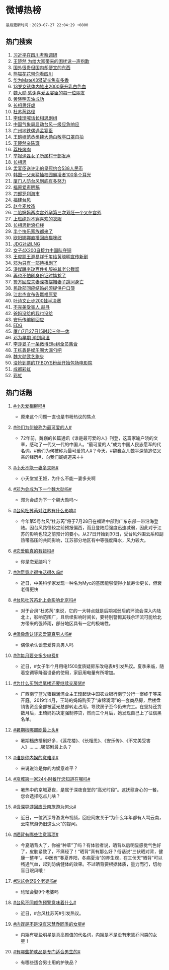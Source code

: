 # 微博热榜

`最后更新时间：2023-07-27 22:04:29 +0800`

## 热门搜索

1. [习近平在四川考察调研](https://m.weibo.cn/search?containerid=100103type%3D1%26t%3D10%26q%3D%23%E4%B9%A0%E8%BF%91%E5%B9%B3%E5%9C%A8%E5%9B%9B%E5%B7%9D%E8%80%83%E5%AF%9F%E8%B0%83%E7%A0%94%23&stream_entry_id=51&isnewpage=1&extparam=seat%3D1%26cate%3D10103%26stream_entry_id%3D51%26filter_type%3Drealtimehot%26dgr%3D0%26pos%3D0%26c_type%3D51%26display_time%3D1690466668%26pre_seqid%3D1690466668302027367116&luicode=10000011&lfid=106003type%253D25%2526t%253D3%2526disable_hot%253D1%2526filter_type%253Drealtimehot)
1. [王楚然 为给大家带来的困扰说一声抱歉](https://m.weibo.cn/search?containerid=100103type%3D1%26t%3D10%26q%3D%E7%8E%8B%E6%A5%9A%E7%84%B6+%E4%B8%BA%E7%BB%99%E5%A4%A7%E5%AE%B6%E5%B8%A6%E6%9D%A5%E7%9A%84%E5%9B%B0%E6%89%B0%E8%AF%B4%E4%B8%80%E5%A3%B0%E6%8A%B1%E6%AD%89&stream_entry_id=31&isnewpage=1&extparam=seat%3D1%26cate%3D5001%26filter_type%3Drealtimehot%26flag%3D1%26dgr%3D0%26pos%3D0%26lcate%3D5001%26realpos%3D1%26band_rank%3D1%26stream_entry_id%3D31%26q%3D%25E7%258E%258B%25E6%25A5%259A%25E7%2584%25B6%2520%25E4%25B8%25BA%25E7%25BB%2599%25E5%25A4%25A7%25E5%25AE%25B6%25E5%25B8%25A6%25E6%259D%25A5%25E7%259A%2584%25E5%259B%25B0%25E6%2589%25B0%25E8%25AF%25B4%25E4%25B8%2580%25E5%25A3%25B0%25E6%258A%25B1%25E6%25AD%2589%26c_type%3D31%26display_time%3D1690466668%26pre_seqid%3D1690466668302027367116&luicode=10000011&lfid=106003type%253D25%2526t%253D3%2526disable_hot%253D1%2526filter_type%253Drealtimehot)
1. [国外很贵但国内却便宜的东西](https://m.weibo.cn/search?containerid=100103type%3D1%26t%3D10%26q%3D%23%E5%9B%BD%E5%A4%96%E5%BE%88%E8%B4%B5%E4%BD%86%E5%9B%BD%E5%86%85%E5%8D%B4%E4%BE%BF%E5%AE%9C%E7%9A%84%E4%B8%9C%E8%A5%BF%23&stream_entry_id=31&isnewpage=1&extparam=seat%3D1%26cate%3D5001%26filter_type%3Drealtimehot%26flag%3D2%26dgr%3D0%26pos%3D1%26lcate%3D5001%26realpos%3D2%26band_rank%3D2%26stream_entry_id%3D31%26q%3D%2523%25E5%259B%25BD%25E5%25A4%2596%25E5%25BE%2588%25E8%25B4%25B5%25E4%25BD%2586%25E5%259B%25BD%25E5%2586%2585%25E5%258D%25B4%25E4%25BE%25BF%25E5%25AE%259C%25E7%259A%2584%25E4%25B8%259C%25E8%25A5%25BF%2523%26c_type%3D31%26display_time%3D1690466668%26pre_seqid%3D1690466668302027367116&luicode=10000011&lfid=106003type%253D25%2526t%253D3%2526disable_hot%253D1%2526filter_type%253Drealtimehot)
1. [熊猫花花带你看四川](https://m.weibo.cn/search?containerid=100103type%3D1%26t%3D10%26q%3D%23%E7%86%8A%E7%8C%AB%E8%8A%B1%E8%8A%B1%E5%B8%A6%E4%BD%A0%E7%9C%8B%E5%9B%9B%E5%B7%9D%23&stream_entry_id=31&isnewpage=1&extparam=seat%3D1%26cate%3D5001%26filter_type%3Drealtimehot%26flag%3D1%26dgr%3D0%26pos%3D2%26lcate%3D5001%26realpos%3D3%26band_rank%3D3%26stream_entry_id%3D31%26q%3D%2523%25E7%2586%258A%25E7%258C%25AB%25E8%258A%25B1%25E8%258A%25B1%25E5%25B8%25A6%25E4%25BD%25A0%25E7%259C%258B%25E5%259B%259B%25E5%25B7%259D%2523%26c_type%3D31%26display_time%3D1690466668%26pre_seqid%3D1690466668302027367116&luicode=10000011&lfid=106003type%253D25%2526t%253D3%2526disable_hot%253D1%2526filter_type%253Drealtimehot)
1. [华为MateX3潜望长焦有多香](https://m.weibo.cn/search?containerid=100103type%3D1%26t%3D10%26q%3D%23%E5%8D%8E%E4%B8%BAMateX3%E6%BD%9C%E6%9C%9B%E9%95%BF%E7%84%A6%E6%9C%89%E5%A4%9A%E9%A6%99%23&stream_entry_id=31&isnewpage=1&extparam=seat%3D1%26filter_type%3Drealtimehot%26cate%3D5001%26stream_entry_id%3D31%26q%3D%2523%25E5%258D%258E%25E4%25B8%25BAMateX3%25E6%25BD%259C%25E6%259C%259B%25E9%2595%25BF%25E7%2584%25A6%25E6%259C%2589%25E5%25A4%259A%25E9%25A6%2599%2523%26dgr%3D0%26is_ad_pos%3D1%26adid%3D197597%26topic_ad%3D1%26band_rank%3D4%26c_type%3D31%26lcate%3D5001%26pos%3D3%26display_time%3D1690466668%26pre_seqid%3D1690466668302027367116&luicode=10000011&lfid=106003type%253D25%2526t%253D3%2526disable_hot%253D1%2526filter_type%253Drealtimehot)
1. [13岁女孩体内抽出2000毫升乳白色血](https://m.weibo.cn/search?containerid=100103type%3D1%26t%3D10%26q%3D%2313%E5%B2%81%E5%A5%B3%E5%AD%A9%E4%BD%93%E5%86%85%E6%8A%BD%E5%87%BA2000%E6%AF%AB%E5%8D%87%E4%B9%B3%E7%99%BD%E8%89%B2%E8%A1%80%23&stream_entry_id=31&isnewpage=1&extparam=seat%3D1%26cate%3D5001%26filter_type%3Drealtimehot%26flag%3D1%26dgr%3D0%26pos%3D4%26lcate%3D5001%26realpos%3D4%26band_rank%3D4%26stream_entry_id%3D31%26q%3D%252313%25E5%25B2%2581%25E5%25A5%25B3%25E5%25AD%25A9%25E4%25BD%2593%25E5%2586%2585%25E6%258A%25BD%25E5%2587%25BA2000%25E6%25AF%25AB%25E5%258D%2587%25E4%25B9%25B3%25E7%2599%25BD%25E8%2589%25B2%25E8%25A1%2580%2523%26c_type%3D31%26display_time%3D1690466668%26pre_seqid%3D1690466668302027367116&luicode=10000011&lfid=106003type%253D25%2526t%253D3%2526disable_hot%253D1%2526filter_type%253Drealtimehot)
1. [魏大勋 感谢喜爱孟宴臣的每一位朋友](https://m.weibo.cn/search?containerid=100103type%3D1%26t%3D10%26q%3D%E9%AD%8F%E5%A4%A7%E5%8B%8B+%E6%84%9F%E8%B0%A2%E5%96%9C%E7%88%B1%E5%AD%9F%E5%AE%B4%E8%87%A3%E7%9A%84%E6%AF%8F%E4%B8%80%E4%BD%8D%E6%9C%8B%E5%8F%8B&stream_entry_id=31&isnewpage=1&extparam=seat%3D1%26cate%3D5001%26filter_type%3Drealtimehot%26flag%3D1%26dgr%3D0%26pos%3D5%26lcate%3D5001%26realpos%3D5%26band_rank%3D5%26stream_entry_id%3D31%26q%3D%25E9%25AD%258F%25E5%25A4%25A7%25E5%258B%258B%2520%25E6%2584%259F%25E8%25B0%25A2%25E5%2596%259C%25E7%2588%25B1%25E5%25AD%259F%25E5%25AE%25B4%25E8%2587%25A3%25E7%259A%2584%25E6%25AF%258F%25E4%25B8%2580%25E4%25BD%258D%25E6%259C%258B%25E5%258F%258B%26c_type%3D31%26display_time%3D1690466668%26pre_seqid%3D1690466668302027367116&luicode=10000011&lfid=106003type%253D25%2526t%253D3%2526disable_hot%253D1%2526filter_type%253Drealtimehot)
1. [黄晓明去油成功](https://m.weibo.cn/search?containerid=100103type%3D1%26t%3D10%26q%3D%E9%BB%84%E6%99%93%E6%98%8E%E5%8E%BB%E6%B2%B9%E6%88%90%E5%8A%9F&stream_entry_id=31&isnewpage=1&extparam=seat%3D1%26cate%3D5001%26filter_type%3Drealtimehot%26flag%3D1%26dgr%3D0%26pos%3D6%26lcate%3D5001%26realpos%3D6%26band_rank%3D6%26stream_entry_id%3D31%26q%3D%25E9%25BB%2584%25E6%2599%2593%25E6%2598%258E%25E5%258E%25BB%25E6%25B2%25B9%25E6%2588%2590%25E5%258A%259F%26c_type%3D31%26display_time%3D1690466668%26pre_seqid%3D1690466668302027367116&luicode=10000011&lfid=106003type%253D25%2526t%253D3%2526disable_hot%253D1%2526filter_type%253Drealtimehot)
1. [长相思好虐](https://m.weibo.cn/search?containerid=100103type%3D1%26t%3D10%26q%3D%E9%95%BF%E7%9B%B8%E6%80%9D%E5%A5%BD%E8%99%90&stream_entry_id=31&isnewpage=1&extparam=seat%3D1%26cate%3D5001%26filter_type%3Drealtimehot%26flag%3D1%26dgr%3D0%26pos%3D7%26lcate%3D5001%26realpos%3D7%26band_rank%3D7%26stream_entry_id%3D31%26q%3D%25E9%2595%25BF%25E7%259B%25B8%25E6%2580%259D%25E5%25A5%25BD%25E8%2599%2590%26c_type%3D31%26display_time%3D1690466668%26pre_seqid%3D1690466668302027367116&luicode=10000011&lfid=106003type%253D25%2526t%253D3%2526disable_hot%253D1%2526filter_type%253Drealtimehot)
1. [杜苏芮路径](https://m.weibo.cn/search?containerid=100103type%3D1%26t%3D10%26q%3D%E6%9D%9C%E8%8B%8F%E8%8A%AE%E8%B7%AF%E5%BE%84&stream_entry_id=31&isnewpage=1&extparam=seat%3D1%26cate%3D5001%26filter_type%3Drealtimehot%26flag%3D0%26dgr%3D0%26pos%3D8%26lcate%3D5001%26realpos%3D8%26band_rank%3D8%26stream_entry_id%3D31%26q%3D%25E6%259D%259C%25E8%258B%258F%25E8%258A%25AE%25E8%25B7%25AF%25E5%25BE%2584%26c_type%3D31%26display_time%3D1690466668%26pre_seqid%3D1690466668302027367116&luicode=10000011&lfid=106003type%253D25%2526t%253D3%2526disable_hot%253D1%2526filter_type%253Drealtimehot)
1. [李佳琦喊话长相思剧组](https://m.weibo.cn/search?containerid=100103type%3D1%26t%3D10%26q%3D%23%E6%9D%8E%E4%BD%B3%E7%90%A6%E5%96%8A%E8%AF%9D%E9%95%BF%E7%9B%B8%E6%80%9D%E5%89%A7%E7%BB%84%23&stream_entry_id=31&isnewpage=1&extparam=seat%3D1%26cate%3D5001%26filter_type%3Drealtimehot%26flag%3D1%26dgr%3D0%26pos%3D9%26lcate%3D5001%26realpos%3D9%26band_rank%3D9%26stream_entry_id%3D31%26q%3D%2523%25E6%259D%258E%25E4%25BD%25B3%25E7%2590%25A6%25E5%2596%258A%25E8%25AF%259D%25E9%2595%25BF%25E7%259B%25B8%25E6%2580%259D%25E5%2589%25A7%25E7%25BB%2584%2523%26c_type%3D31%26display_time%3D1690466668%26pre_seqid%3D1690466668302027367116&luicode=10000011&lfid=106003type%253D25%2526t%253D3%2526disable_hot%253D1%2526filter_type%253Drealtimehot)
1. [中国气象局启动台风一级应急响应](https://m.weibo.cn/search?containerid=100103type%3D1%26t%3D10%26q%3D%23%E4%B8%AD%E5%9B%BD%E6%B0%94%E8%B1%A1%E5%B1%80%E5%90%AF%E5%8A%A8%E5%8F%B0%E9%A3%8E%E4%B8%80%E7%BA%A7%E5%BA%94%E6%80%A5%E5%93%8D%E5%BA%94%23&stream_entry_id=31&isnewpage=1&extparam=seat%3D1%26cate%3D5001%26filter_type%3Drealtimehot%26flag%3D0%26dgr%3D0%26pos%3D10%26lcate%3D5001%26realpos%3D10%26band_rank%3D10%26stream_entry_id%3D31%26q%3D%2523%25E4%25B8%25AD%25E5%259B%25BD%25E6%25B0%2594%25E8%25B1%25A1%25E5%25B1%2580%25E5%2590%25AF%25E5%258A%25A8%25E5%258F%25B0%25E9%25A3%258E%25E4%25B8%2580%25E7%25BA%25A7%25E5%25BA%2594%25E6%2580%25A5%25E5%2593%258D%25E5%25BA%2594%2523%26c_type%3D31%26display_time%3D1690466668%26pre_seqid%3D1690466668302027367116&luicode=10000011&lfid=106003type%253D25%2526t%253D3%2526disable_hot%253D1%2526filter_type%253Drealtimehot)
1. [广州地铁偶遇孟宴臣](https://m.weibo.cn/search?containerid=100103type%3D1%26t%3D10%26q%3D%23%E5%B9%BF%E5%B7%9E%E5%9C%B0%E9%93%81%E5%81%B6%E9%81%87%E5%AD%9F%E5%AE%B4%E8%87%A3%23&stream_entry_id=31&isnewpage=1&extparam=seat%3D1%26cate%3D5001%26filter_type%3Drealtimehot%26flag%3D0%26dgr%3D0%26pos%3D11%26lcate%3D5001%26realpos%3D11%26band_rank%3D11%26stream_entry_id%3D31%26q%3D%2523%25E5%25B9%25BF%25E5%25B7%259E%25E5%259C%25B0%25E9%2593%2581%25E5%2581%25B6%25E9%2581%2587%25E5%25AD%259F%25E5%25AE%25B4%25E8%2587%25A3%2523%26c_type%3D31%26display_time%3D1690466668%26pre_seqid%3D1690466668302027367116&luicode=10000011&lfid=106003type%253D25%2526t%253D3%2526disable_hot%253D1%2526filter_type%253Drealtimehot)
1. [王鹤棣范丞丞魏大勋白敬亭口罩自拍](https://m.weibo.cn/search?containerid=100103type%3D1%26t%3D10%26q%3D%23%E7%8E%8B%E9%B9%A4%E6%A3%A3%E8%8C%83%E4%B8%9E%E4%B8%9E%E9%AD%8F%E5%A4%A7%E5%8B%8B%E7%99%BD%E6%95%AC%E4%BA%AD%E5%8F%A3%E7%BD%A9%E8%87%AA%E6%8B%8D%23&stream_entry_id=31&isnewpage=1&extparam=seat%3D1%26cate%3D5001%26filter_type%3Drealtimehot%26flag%3D1%26dgr%3D0%26pos%3D12%26lcate%3D5001%26realpos%3D12%26band_rank%3D12%26stream_entry_id%3D31%26q%3D%2523%25E7%258E%258B%25E9%25B9%25A4%25E6%25A3%25A3%25E8%258C%2583%25E4%25B8%259E%25E4%25B8%259E%25E9%25AD%258F%25E5%25A4%25A7%25E5%258B%258B%25E7%2599%25BD%25E6%2595%25AC%25E4%25BA%25AD%25E5%258F%25A3%25E7%25BD%25A9%25E8%2587%25AA%25E6%258B%258D%2523%26c_type%3D31%26display_time%3D1690466668%26pre_seqid%3D1690466668302027367116&luicode=10000011&lfid=106003type%253D25%2526t%253D3%2526disable_hot%253D1%2526filter_type%253Drealtimehot)
1. [王楚然亲陈瑾](https://m.weibo.cn/search?containerid=100103type%3D1%26t%3D10%26q%3D%23%E7%8E%8B%E6%A5%9A%E7%84%B6%E4%BA%B2%E9%99%88%E7%91%BE%23&stream_entry_id=31&isnewpage=1&extparam=seat%3D1%26cate%3D5001%26filter_type%3Drealtimehot%26flag%3D1%26dgr%3D0%26pos%3D13%26lcate%3D5001%26realpos%3D13%26band_rank%3D13%26stream_entry_id%3D31%26q%3D%2523%25E7%258E%258B%25E6%25A5%259A%25E7%2584%25B6%25E4%25BA%25B2%25E9%2599%2588%25E7%2591%25BE%2523%26c_type%3D31%26display_time%3D1690466668%26pre_seqid%3D1690466668302027367116&luicode=10000011&lfid=106003type%253D25%2526t%253D3%2526disable_hot%253D1%2526filter_type%253Drealtimehot)
1. [荔枝烤肉](https://m.weibo.cn/search?containerid=100103type%3D1%26t%3D10%26q%3D%E8%8D%94%E6%9E%9D%E7%83%A4%E8%82%89&stream_entry_id=31&isnewpage=1&extparam=seat%3D1%26cate%3D5001%26filter_type%3Drealtimehot%26flag%3D0%26dgr%3D0%26pos%3D14%26lcate%3D5001%26realpos%3D14%26band_rank%3D14%26stream_entry_id%3D31%26q%3D%25E8%258D%2594%25E6%259E%259D%25E7%2583%25A4%25E8%2582%2589%26c_type%3D31%26display_time%3D1690466668%26pre_seqid%3D1690466668302027367116&luicode=10000011&lfid=106003type%253D25%2526t%253D3%2526disable_hot%253D1%2526filter_type%253Drealtimehot)
1. [举报涂磊女子所属村干部发声](https://m.weibo.cn/search?containerid=100103type%3D1%26t%3D10%26q%3D%23%E4%B8%BE%E6%8A%A5%E6%B6%82%E7%A3%8A%E5%A5%B3%E5%AD%90%E6%89%80%E5%B1%9E%E6%9D%91%E5%B9%B2%E9%83%A8%E5%8F%91%E5%A3%B0%23&stream_entry_id=31&isnewpage=1&extparam=seat%3D1%26cate%3D5001%26filter_type%3Drealtimehot%26flag%3D0%26dgr%3D0%26pos%3D15%26lcate%3D5001%26realpos%3D15%26band_rank%3D15%26stream_entry_id%3D31%26q%3D%2523%25E4%25B8%25BE%25E6%258A%25A5%25E6%25B6%2582%25E7%25A3%258A%25E5%25A5%25B3%25E5%25AD%2590%25E6%2589%2580%25E5%25B1%259E%25E6%259D%2591%25E5%25B9%25B2%25E9%2583%25A8%25E5%258F%2591%25E5%25A3%25B0%2523%26c_type%3D31%26display_time%3D1690466668%26pre_seqid%3D1690466668302027367116&luicode=10000011&lfid=106003type%253D25%2526t%253D3%2526disable_hot%253D1%2526filter_type%253Drealtimehot)
1. [长相思](https://m.weibo.cn/search?containerid=100103type%3D1%26t%3D10%26q%3D%E9%95%BF%E7%9B%B8%E6%80%9D&stream_entry_id=31&isnewpage=1&extparam=seat%3D1%26cate%3D5001%26filter_type%3Drealtimehot%26flag%3D0%26dgr%3D0%26pos%3D16%26lcate%3D5001%26realpos%3D16%26band_rank%3D16%26stream_entry_id%3D31%26q%3D%25E9%2595%25BF%25E7%259B%25B8%25E6%2580%259D%26c_type%3D31%26display_time%3D1690466668%26pre_seqid%3D1690466668302027367116&luicode=10000011&lfid=106003type%253D25%2526t%253D3%2526disable_hot%253D1%2526filter_type%253Drealtimehot)
1. [孟宴臣送许沁的皇冠约合538人民币](https://m.weibo.cn/search?containerid=100103type%3D1%26t%3D10%26q%3D%23%E5%AD%9F%E5%AE%B4%E8%87%A3%E9%80%81%E8%AE%B8%E6%B2%81%E7%9A%84%E7%9A%87%E5%86%A0%E7%BA%A6%E5%90%88538%E4%BA%BA%E6%B0%91%E5%B8%81%23&stream_entry_id=31&isnewpage=1&extparam=seat%3D1%26cate%3D5001%26filter_type%3Drealtimehot%26flag%3D0%26dgr%3D0%26pos%3D17%26lcate%3D5001%26realpos%3D17%26band_rank%3D17%26stream_entry_id%3D31%26q%3D%2523%25E5%25AD%259F%25E5%25AE%25B4%25E8%2587%25A3%25E9%2580%2581%25E8%25AE%25B8%25E6%25B2%2581%25E7%259A%2584%25E7%259A%2587%25E5%2586%25A0%25E7%25BA%25A6%25E5%2590%2588538%25E4%25BA%25BA%25E6%25B0%2591%25E5%25B8%2581%2523%26c_type%3D31%26display_time%3D1690466668%26pre_seqid%3D1690466668302027367116&luicode=10000011&lfid=106003type%253D25%2526t%253D3%2526disable_hot%253D1%2526filter_type%253Drealtimehot)
1. [韩国一父亲猛抽校园霸凌者100多个耳光](https://m.weibo.cn/search?containerid=100103type%3D1%26t%3D10%26q%3D%23%E9%9F%A9%E5%9B%BD%E4%B8%80%E7%88%B6%E4%BA%B2%E7%8C%9B%E6%8A%BD%E6%A0%A1%E5%9B%AD%E9%9C%B8%E5%87%8C%E8%80%85100%E5%A4%9A%E4%B8%AA%E8%80%B3%E5%85%89%23&stream_entry_id=31&isnewpage=1&extparam=seat%3D1%26cate%3D5001%26filter_type%3Drealtimehot%26flag%3D0%26dgr%3D0%26pos%3D18%26lcate%3D5001%26realpos%3D18%26band_rank%3D18%26stream_entry_id%3D31%26q%3D%2523%25E9%259F%25A9%25E5%259B%25BD%25E4%25B8%2580%25E7%2588%25B6%25E4%25BA%25B2%25E7%258C%259B%25E6%258A%25BD%25E6%25A0%25A1%25E5%259B%25AD%25E9%259C%25B8%25E5%2587%258C%25E8%2580%2585100%25E5%25A4%259A%25E4%25B8%25AA%25E8%2580%25B3%25E5%2585%2589%2523%26c_type%3D31%26display_time%3D1690466668%26pre_seqid%3D1690466668302027367116&luicode=10000011&lfid=106003type%253D25%2526t%253D3%2526disable_hot%253D1%2526filter_type%253Drealtimehot)
1. [厦门人防台风到底有多努力](https://m.weibo.cn/search?containerid=100103type%3D1%26t%3D10%26q%3D%23%E5%8E%A6%E9%97%A8%E4%BA%BA%E9%98%B2%E5%8F%B0%E9%A3%8E%E5%88%B0%E5%BA%95%E6%9C%89%E5%A4%9A%E5%8A%AA%E5%8A%9B%23&stream_entry_id=31&isnewpage=1&extparam=seat%3D1%26cate%3D5001%26filter_type%3Drealtimehot%26flag%3D0%26dgr%3D0%26pos%3D19%26lcate%3D5001%26realpos%3D19%26band_rank%3D19%26stream_entry_id%3D31%26q%3D%2523%25E5%258E%25A6%25E9%2597%25A8%25E4%25BA%25BA%25E9%2598%25B2%25E5%258F%25B0%25E9%25A3%258E%25E5%2588%25B0%25E5%25BA%2595%25E6%259C%2589%25E5%25A4%259A%25E5%258A%25AA%25E5%258A%259B%2523%26c_type%3D31%26display_time%3D1690466668%26pre_seqid%3D1690466668302027367116&luicode=10000011&lfid=106003type%253D25%2526t%253D3%2526disable_hot%253D1%2526filter_type%253Drealtimehot)
1. [福原爱声明稿](https://m.weibo.cn/search?containerid=100103type%3D1%26t%3D10%26q%3D%23%E7%A6%8F%E5%8E%9F%E7%88%B1%E5%A3%B0%E6%98%8E%E7%A8%BF%23&stream_entry_id=31&isnewpage=1&extparam=seat%3D1%26cate%3D5001%26filter_type%3Drealtimehot%26flag%3D0%26dgr%3D0%26pos%3D20%26lcate%3D5001%26realpos%3D20%26band_rank%3D20%26stream_entry_id%3D31%26q%3D%2523%25E7%25A6%258F%25E5%258E%259F%25E7%2588%25B1%25E5%25A3%25B0%25E6%2598%258E%25E7%25A8%25BF%2523%26c_type%3D31%26display_time%3D1690466668%26pre_seqid%3D1690466668302027367116&luicode=10000011&lfid=106003type%253D25%2526t%253D3%2526disable_hot%253D1%2526filter_type%253Drealtimehot)
1. [刀郎罗刹海市](https://m.weibo.cn/search?containerid=100103type%3D1%26t%3D10%26q%3D%E5%88%80%E9%83%8E%E7%BD%97%E5%88%B9%E6%B5%B7%E5%B8%82&stream_entry_id=31&isnewpage=1&extparam=seat%3D1%26cate%3D5001%26filter_type%3Drealtimehot%26flag%3D1%26dgr%3D0%26pos%3D21%26lcate%3D5001%26realpos%3D21%26band_rank%3D21%26stream_entry_id%3D31%26q%3D%25E5%2588%2580%25E9%2583%258E%25E7%25BD%2597%25E5%2588%25B9%25E6%25B5%25B7%25E5%25B8%2582%26c_type%3D31%26display_time%3D1690466668%26pre_seqid%3D1690466668302027367116&luicode=10000011&lfid=106003type%253D25%2526t%253D3%2526disable_hot%253D1%2526filter_type%253Drealtimehot)
1. [福建台风](https://m.weibo.cn/search?containerid=100103type%3D1%26t%3D10%26q%3D%23%E7%A6%8F%E5%BB%BA%E5%8F%B0%E9%A3%8E%23&stream_entry_id=31&isnewpage=1&extparam=seat%3D1%26cate%3D5001%26filter_type%3Drealtimehot%26flag%3D1%26dgr%3D0%26pos%3D22%26lcate%3D5001%26realpos%3D22%26band_rank%3D22%26stream_entry_id%3D31%26q%3D%2523%25E7%25A6%258F%25E5%25BB%25BA%25E5%258F%25B0%25E9%25A3%258E%2523%26c_type%3D31%26display_time%3D1690466668%26pre_seqid%3D1690466668302027367116&luicode=10000011&lfid=106003type%253D25%2526t%253D3%2526disable_hot%253D1%2526filter_type%253Drealtimehot)
1. [赵今麦妆造](https://m.weibo.cn/search?containerid=100103type%3D1%26t%3D10%26q%3D%E8%B5%B5%E4%BB%8A%E9%BA%A6%E5%A6%86%E9%80%A0&stream_entry_id=31&isnewpage=1&extparam=seat%3D1%26cate%3D5001%26filter_type%3Drealtimehot%26flag%3D0%26dgr%3D0%26pos%3D23%26lcate%3D5001%26realpos%3D23%26band_rank%3D23%26stream_entry_id%3D31%26q%3D%25E8%25B5%25B5%25E4%25BB%258A%25E9%25BA%25A6%25E5%25A6%2586%25E9%2580%25A0%26c_type%3D31%26display_time%3D1690466668%26pre_seqid%3D1690466668302027367116&luicode=10000011&lfid=106003type%253D25%2526t%253D3%2526disable_hot%253D1%2526filter_type%253Drealtimehot)
1. [二胎妈妈两次宫外孕第三次双胚一个又在宫外](https://m.weibo.cn/search?containerid=100103type%3D1%26t%3D10%26q%3D%23%E4%BA%8C%E8%83%8E%E5%A6%88%E5%A6%88%E4%B8%A4%E6%AC%A1%E5%AE%AB%E5%A4%96%E5%AD%95%E7%AC%AC%E4%B8%89%E6%AC%A1%E5%8F%8C%E8%83%9A%E4%B8%80%E4%B8%AA%E5%8F%88%E5%9C%A8%E5%AE%AB%E5%A4%96%23&stream_entry_id=31&isnewpage=1&extparam=seat%3D1%26cate%3D5001%26filter_type%3Drealtimehot%26flag%3D0%26dgr%3D0%26pos%3D24%26lcate%3D5001%26realpos%3D24%26band_rank%3D24%26stream_entry_id%3D31%26q%3D%2523%25E4%25BA%258C%25E8%2583%258E%25E5%25A6%2588%25E5%25A6%2588%25E4%25B8%25A4%25E6%25AC%25A1%25E5%25AE%25AB%25E5%25A4%2596%25E5%25AD%2595%25E7%25AC%25AC%25E4%25B8%2589%25E6%25AC%25A1%25E5%258F%258C%25E8%2583%259A%25E4%25B8%2580%25E4%25B8%25AA%25E5%258F%2588%25E5%259C%25A8%25E5%25AE%25AB%25E5%25A4%2596%2523%26c_type%3D31%26display_time%3D1690466668%26pre_seqid%3D1690466668302027367116&luicode=10000011&lfid=106003type%253D25%2526t%253D3%2526disable_hot%253D1%2526filter_type%253Drealtimehot)
1. [上班绝对不穿喜欢的衣服](https://m.weibo.cn/search?containerid=100103type%3D1%26t%3D10%26q%3D%23%E4%B8%8A%E7%8F%AD%E7%BB%9D%E5%AF%B9%E4%B8%8D%E7%A9%BF%E5%96%9C%E6%AC%A2%E7%9A%84%E8%A1%A3%E6%9C%8D%23&stream_entry_id=31&isnewpage=1&extparam=seat%3D1%26cate%3D5001%26filter_type%3Drealtimehot%26flag%3D0%26dgr%3D0%26pos%3D25%26lcate%3D5001%26realpos%3D25%26band_rank%3D25%26stream_entry_id%3D31%26q%3D%2523%25E4%25B8%258A%25E7%258F%25AD%25E7%25BB%259D%25E5%25AF%25B9%25E4%25B8%258D%25E7%25A9%25BF%25E5%2596%259C%25E6%25AC%25A2%25E7%259A%2584%25E8%25A1%25A3%25E6%259C%258D%2523%26c_type%3D31%26display_time%3D1690466668%26pre_seqid%3D1690466668302027367116&luicode=10000011&lfid=106003type%253D25%2526t%253D3%2526disable_hot%253D1%2526filter_type%253Drealtimehot)
1. [长相思新浪扫楼](https://m.weibo.cn/search?containerid=100103type%3D1%26t%3D10%26q%3D%23%E9%95%BF%E7%9B%B8%E6%80%9D%E6%96%B0%E6%B5%AA%E6%89%AB%E6%A5%BC%23&stream_entry_id=31&isnewpage=1&extparam=seat%3D1%26cate%3D5001%26filter_type%3Drealtimehot%26flag%3D0%26dgr%3D0%26pos%3D26%26lcate%3D5001%26realpos%3D26%26band_rank%3D26%26stream_entry_id%3D31%26q%3D%2523%25E9%2595%25BF%25E7%259B%25B8%25E6%2580%259D%25E6%2596%25B0%25E6%25B5%25AA%25E6%2589%25AB%25E6%25A5%25BC%2523%26c_type%3D31%26display_time%3D1690466668%26pre_seqid%3D1690466668302027367116&luicode=10000011&lfid=106003type%253D25%2526t%253D3%2526disable_hot%253D1%2526filter_type%253Drealtimehot)
1. [半个快乐家族都来了](https://m.weibo.cn/search?containerid=100103type%3D1%26t%3D10%26q%3D%23%E5%8D%8A%E4%B8%AA%E5%BF%AB%E4%B9%90%E5%AE%B6%E6%97%8F%E9%83%BD%E6%9D%A5%E4%BA%86%23&stream_entry_id=31&isnewpage=1&extparam=seat%3D1%26cate%3D5001%26filter_type%3Drealtimehot%26flag%3D1%26dgr%3D0%26pos%3D27%26lcate%3D5001%26realpos%3D27%26band_rank%3D27%26stream_entry_id%3D31%26q%3D%2523%25E5%258D%258A%25E4%25B8%25AA%25E5%25BF%25AB%25E4%25B9%2590%25E5%25AE%25B6%25E6%2597%258F%25E9%2583%25BD%25E6%259D%25A5%25E4%25BA%2586%2523%26c_type%3D31%26display_time%3D1690466668%26pre_seqid%3D1690466668302027367116&luicode=10000011&lfid=106003type%253D25%2526t%253D3%2526disable_hot%253D1%2526filter_type%253Drealtimehot)
1. [欧阳娜娜直播回应猫咪纹](https://m.weibo.cn/search?containerid=100103type%3D1%26t%3D10%26q%3D%23%E6%AC%A7%E9%98%B3%E5%A8%9C%E5%A8%9C%E7%9B%B4%E6%92%AD%E5%9B%9E%E5%BA%94%E7%8C%AB%E5%92%AA%E7%BA%B9%23&stream_entry_id=31&isnewpage=1&extparam=seat%3D1%26cate%3D5001%26filter_type%3Drealtimehot%26flag%3D1%26dgr%3D0%26pos%3D28%26lcate%3D5001%26realpos%3D28%26band_rank%3D28%26stream_entry_id%3D31%26q%3D%2523%25E6%25AC%25A7%25E9%2598%25B3%25E5%25A8%259C%25E5%25A8%259C%25E7%259B%25B4%25E6%2592%25AD%25E5%259B%259E%25E5%25BA%2594%25E7%258C%25AB%25E5%2592%25AA%25E7%25BA%25B9%2523%26c_type%3D31%26display_time%3D1690466668%26pre_seqid%3D1690466668302027367116&luicode=10000011&lfid=106003type%253D25%2526t%253D3%2526disable_hot%253D1%2526filter_type%253Drealtimehot)
1. [JDG对战LNG](https://m.weibo.cn/search?containerid=100103type%3D1%26t%3D10%26q%3D%23JDG%E5%AF%B9%E6%88%98LNG%23&stream_entry_id=31&isnewpage=1&extparam=seat%3D1%26cate%3D5001%26filter_type%3Drealtimehot%26flag%3D0%26dgr%3D0%26pos%3D29%26lcate%3D5001%26realpos%3D29%26band_rank%3D29%26stream_entry_id%3D31%26q%3D%2523JDG%25E5%25AF%25B9%25E6%2588%2598LNG%2523%26c_type%3D31%26display_time%3D1690466668%26pre_seqid%3D1690466668302027367116&luicode=10000011&lfid=106003type%253D25%2526t%253D3%2526disable_hot%253D1%2526filter_type%253Drealtimehot)
1. [女子4X200自接力中国队夺铜](https://m.weibo.cn/search?containerid=100103type%3D1%26t%3D10%26q%3D%23%E5%A5%B3%E5%AD%904X200%E8%87%AA%E6%8E%A5%E5%8A%9B%E4%B8%AD%E5%9B%BD%E9%98%9F%E5%A4%BA%E9%93%9C%23&stream_entry_id=31&isnewpage=1&extparam=seat%3D1%26cate%3D5001%26filter_type%3Drealtimehot%26flag%3D1%26dgr%3D0%26pos%3D30%26lcate%3D5001%26realpos%3D30%26band_rank%3D30%26stream_entry_id%3D31%26q%3D%2523%25E5%25A5%25B3%25E5%25AD%25904X200%25E8%2587%25AA%25E6%258E%25A5%25E5%258A%259B%25E4%25B8%25AD%25E5%259B%25BD%25E9%2598%259F%25E5%25A4%25BA%25E9%2593%259C%2523%26c_type%3D31%26display_time%3D1690466668%26pre_seqid%3D1690466668302027367116&luicode=10000011&lfid=106003type%253D25%2526t%253D3%2526disable_hot%253D1%2526filter_type%253Drealtimehot)
1. [王俊凯王源易烊千玺给黄晓明宣传新剧](https://m.weibo.cn/search?containerid=100103type%3D1%26t%3D10%26q%3D%23%E7%8E%8B%E4%BF%8A%E5%87%AF%E7%8E%8B%E6%BA%90%E6%98%93%E7%83%8A%E5%8D%83%E7%8E%BA%E7%BB%99%E9%BB%84%E6%99%93%E6%98%8E%E5%AE%A3%E4%BC%A0%E6%96%B0%E5%89%A7%23&stream_entry_id=31&isnewpage=1&extparam=seat%3D1%26cate%3D5001%26filter_type%3Drealtimehot%26flag%3D0%26dgr%3D0%26pos%3D31%26lcate%3D5001%26realpos%3D31%26band_rank%3D31%26stream_entry_id%3D31%26q%3D%2523%25E7%258E%258B%25E4%25BF%258A%25E5%2587%25AF%25E7%258E%258B%25E6%25BA%2590%25E6%2598%2593%25E7%2583%258A%25E5%258D%2583%25E7%258E%25BA%25E7%25BB%2599%25E9%25BB%2584%25E6%2599%2593%25E6%2598%258E%25E5%25AE%25A3%25E4%25BC%25A0%25E6%2596%25B0%25E5%2589%25A7%2523%26c_type%3D31%26display_time%3D1690466668%26pre_seqid%3D1690466668302027367116&luicode=10000011&lfid=106003type%253D25%2526t%253D3%2526disable_hot%253D1%2526filter_type%253Drealtimehot)
1. [邓为只有一部待播剧了](https://m.weibo.cn/search?containerid=100103type%3D1%26t%3D10%26q%3D%23%E9%82%93%E4%B8%BA%E5%8F%AA%E6%9C%89%E4%B8%80%E9%83%A8%E5%BE%85%E6%92%AD%E5%89%A7%E4%BA%86%23&stream_entry_id=31&isnewpage=1&extparam=seat%3D1%26cate%3D5001%26filter_type%3Drealtimehot%26flag%3D0%26dgr%3D0%26pos%3D32%26lcate%3D5001%26realpos%3D32%26band_rank%3D32%26stream_entry_id%3D31%26q%3D%2523%25E9%2582%2593%25E4%25B8%25BA%25E5%258F%25AA%25E6%259C%2589%25E4%25B8%2580%25E9%2583%25A8%25E5%25BE%2585%25E6%2592%25AD%25E5%2589%25A7%25E4%25BA%2586%2523%26c_type%3D31%26display_time%3D1690466668%26pre_seqid%3D1690466668302027367116&luicode=10000011&lfid=106003type%253D25%2526t%253D3%2526disable_hot%253D1%2526filter_type%253Drealtimehot)
1. [港媒曝李玟百件礼服被其老公截留](https://m.weibo.cn/search?containerid=100103type%3D1%26t%3D10%26q%3D%23%E6%B8%AF%E5%AA%92%E6%9B%9D%E6%9D%8E%E7%8E%9F%E7%99%BE%E4%BB%B6%E7%A4%BC%E6%9C%8D%E8%A2%AB%E5%85%B6%E8%80%81%E5%85%AC%E6%88%AA%E7%95%99%23&stream_entry_id=31&isnewpage=1&extparam=seat%3D1%26cate%3D5001%26filter_type%3Drealtimehot%26flag%3D0%26dgr%3D0%26pos%3D33%26lcate%3D5001%26realpos%3D33%26band_rank%3D33%26stream_entry_id%3D31%26q%3D%2523%25E6%25B8%25AF%25E5%25AA%2592%25E6%259B%259D%25E6%259D%258E%25E7%258E%259F%25E7%2599%25BE%25E4%25BB%25B6%25E7%25A4%25BC%25E6%259C%258D%25E8%25A2%25AB%25E5%2585%25B6%25E8%2580%2581%25E5%2585%25AC%25E6%2588%25AA%25E7%2595%2599%2523%26c_type%3D31%26display_time%3D1690466668%26pre_seqid%3D1690466668302027367116&luicode=10000011&lfid=106003type%253D25%2526t%253D3%2526disable_hot%253D1%2526filter_type%253Drealtimehot)
1. [再也不怕刷身份证时尴尬了](https://m.weibo.cn/search?containerid=100103type%3D1%26t%3D10%26q%3D%23%E5%86%8D%E4%B9%9F%E4%B8%8D%E6%80%95%E5%88%B7%E8%BA%AB%E4%BB%BD%E8%AF%81%E6%97%B6%E5%B0%B4%E5%B0%AC%E4%BA%86%23&stream_entry_id=31&isnewpage=1&extparam=seat%3D1%26cate%3D5001%26filter_type%3Drealtimehot%26flag%3D1%26dgr%3D0%26pos%3D34%26lcate%3D5001%26realpos%3D34%26band_rank%3D34%26stream_entry_id%3D31%26q%3D%2523%25E5%2586%258D%25E4%25B9%259F%25E4%25B8%258D%25E6%2580%2595%25E5%2588%25B7%25E8%25BA%25AB%25E4%25BB%25BD%25E8%25AF%2581%25E6%2597%25B6%25E5%25B0%25B4%25E5%25B0%25AC%25E4%25BA%2586%2523%26c_type%3D31%26display_time%3D1690466668%26pre_seqid%3D1690466668302027367116&luicode=10000011&lfid=106003type%253D25%2526t%253D3%2526disable_hot%253D1%2526filter_type%253Drealtimehot)
1. [警方回应夫妻深夜摆摊妻子跳河身亡](https://m.weibo.cn/search?containerid=100103type%3D1%26t%3D10%26q%3D%23%E8%AD%A6%E6%96%B9%E5%9B%9E%E5%BA%94%E5%A4%AB%E5%A6%BB%E6%B7%B1%E5%A4%9C%E6%91%86%E6%91%8A%E5%A6%BB%E5%AD%90%E8%B7%B3%E6%B2%B3%E8%BA%AB%E4%BA%A1%23&stream_entry_id=31&isnewpage=1&extparam=seat%3D1%26cate%3D5001%26filter_type%3Drealtimehot%26flag%3D0%26dgr%3D0%26pos%3D35%26lcate%3D5001%26realpos%3D35%26band_rank%3D35%26stream_entry_id%3D31%26q%3D%2523%25E8%25AD%25A6%25E6%2596%25B9%25E5%259B%259E%25E5%25BA%2594%25E5%25A4%25AB%25E5%25A6%25BB%25E6%25B7%25B1%25E5%25A4%259C%25E6%2591%2586%25E6%2591%258A%25E5%25A6%25BB%25E5%25AD%2590%25E8%25B7%25B3%25E6%25B2%25B3%25E8%25BA%25AB%25E4%25BA%25A1%2523%26c_type%3D31%26display_time%3D1690466668%26pre_seqid%3D1690466668302027367116&luicode=10000011&lfid=106003type%253D25%2526t%253D3%2526disable_hot%253D1%2526filter_type%253Drealtimehot)
1. [民政部回应结婚必须提供户口簿](https://m.weibo.cn/search?containerid=100103type%3D1%26t%3D10%26q%3D%23%E6%B0%91%E6%94%BF%E9%83%A8%E5%9B%9E%E5%BA%94%E7%BB%93%E5%A9%9A%E5%BF%85%E9%A1%BB%E6%8F%90%E4%BE%9B%E6%88%B7%E5%8F%A3%E7%B0%BF%23&stream_entry_id=31&isnewpage=1&extparam=seat%3D1%26cate%3D5001%26filter_type%3Drealtimehot%26flag%3D0%26dgr%3D0%26pos%3D36%26lcate%3D5001%26realpos%3D36%26band_rank%3D36%26stream_entry_id%3D31%26q%3D%2523%25E6%25B0%2591%25E6%2594%25BF%25E9%2583%25A8%25E5%259B%259E%25E5%25BA%2594%25E7%25BB%2593%25E5%25A9%259A%25E5%25BF%2585%25E9%25A1%25BB%25E6%258F%2590%25E4%25BE%259B%25E6%2588%25B7%25E5%258F%25A3%25E7%25B0%25BF%2523%26c_type%3D31%26display_time%3D1690466668%26pre_seqid%3D1690466668302027367116&luicode=10000011&lfid=106003type%253D25%2526t%253D3%2526disable_hot%253D1%2526filter_type%253Drealtimehot)
1. [江宏杰宣布告赢福原爱](https://m.weibo.cn/search?containerid=100103type%3D1%26t%3D10%26q%3D%23%E6%B1%9F%E5%AE%8F%E6%9D%B0%E5%AE%A3%E5%B8%83%E5%91%8A%E8%B5%A2%E7%A6%8F%E5%8E%9F%E7%88%B1%23&stream_entry_id=31&isnewpage=1&extparam=seat%3D1%26cate%3D5001%26filter_type%3Drealtimehot%26flag%3D0%26dgr%3D0%26pos%3D37%26lcate%3D5001%26realpos%3D37%26band_rank%3D37%26stream_entry_id%3D31%26q%3D%2523%25E6%25B1%259F%25E5%25AE%258F%25E6%259D%25B0%25E5%25AE%25A3%25E5%25B8%2583%25E5%2591%258A%25E8%25B5%25A2%25E7%25A6%258F%25E5%258E%259F%25E7%2588%25B1%2523%26c_type%3D31%26display_time%3D1690466668%26pre_seqid%3D1690466668302027367116&luicode=10000011&lfid=106003type%253D25%2526t%253D3%2526disable_hot%253D1%2526filter_type%253Drealtimehot)
1. [叶诗文止步200蛙半决赛](https://m.weibo.cn/search?containerid=100103type%3D1%26t%3D10%26q%3D%23%E5%8F%B6%E8%AF%97%E6%96%87%E6%AD%A2%E6%AD%A5200%E8%9B%99%E5%8D%8A%E5%86%B3%E8%B5%9B%23&stream_entry_id=31&isnewpage=1&extparam=seat%3D1%26cate%3D5001%26filter_type%3Drealtimehot%26flag%3D1%26dgr%3D0%26pos%3D38%26lcate%3D5001%26realpos%3D38%26band_rank%3D38%26stream_entry_id%3D31%26q%3D%2523%25E5%258F%25B6%25E8%25AF%2597%25E6%2596%2587%25E6%25AD%25A2%25E6%25AD%25A5200%25E8%259B%2599%25E5%258D%258A%25E5%2586%25B3%25E8%25B5%259B%2523%26c_type%3D31%26display_time%3D1690466668%26pre_seqid%3D1690466668302027367116&luicode=10000011&lfid=106003type%253D25%2526t%253D3%2526disable_hot%253D1%2526filter_type%253Drealtimehot)
1. [不完美受害人 赵寻](https://m.weibo.cn/search?containerid=100103type%3D1%26t%3D10%26q%3D%E4%B8%8D%E5%AE%8C%E7%BE%8E%E5%8F%97%E5%AE%B3%E4%BA%BA+%E8%B5%B5%E5%AF%BB&stream_entry_id=31&isnewpage=1&extparam=seat%3D1%26cate%3D5001%26filter_type%3Drealtimehot%26flag%3D1%26dgr%3D0%26pos%3D39%26lcate%3D5001%26realpos%3D39%26band_rank%3D39%26stream_entry_id%3D31%26q%3D%25E4%25B8%258D%25E5%25AE%258C%25E7%25BE%258E%25E5%258F%2597%25E5%25AE%25B3%25E4%25BA%25BA%2520%25E8%25B5%25B5%25E5%25AF%25BB%26c_type%3D31%26display_time%3D1690466668%26pre_seqid%3D1690466668302027367116&luicode=10000011&lfid=106003type%253D25%2526t%253D3%2526disable_hot%253D1%2526filter_type%253Drealtimehot)
1. [爸妈没给的我也没给](https://m.weibo.cn/search?containerid=100103type%3D1%26t%3D10%26q%3D%23%E7%88%B8%E5%A6%88%E6%B2%A1%E7%BB%99%E7%9A%84%E6%88%91%E4%B9%9F%E6%B2%A1%E7%BB%99%23&stream_entry_id=31&isnewpage=1&extparam=seat%3D1%26cate%3D5001%26filter_type%3Drealtimehot%26flag%3D0%26dgr%3D0%26pos%3D40%26lcate%3D5001%26realpos%3D40%26band_rank%3D40%26stream_entry_id%3D31%26q%3D%2523%25E7%2588%25B8%25E5%25A6%2588%25E6%25B2%25A1%25E7%25BB%2599%25E7%259A%2584%25E6%2588%2591%25E4%25B9%259F%25E6%25B2%25A1%25E7%25BB%2599%2523%26c_type%3D31%26display_time%3D1690466668%26pre_seqid%3D1690466668302027367116&luicode=10000011&lfid=106003type%253D25%2526t%253D3%2526disable_hot%253D1%2526filter_type%253Drealtimehot)
1. [安乐传编剧回应](https://m.weibo.cn/search?containerid=100103type%3D1%26t%3D10%26q%3D%23%E5%AE%89%E4%B9%90%E4%BC%A0%E7%BC%96%E5%89%A7%E5%9B%9E%E5%BA%94%23&stream_entry_id=31&isnewpage=1&extparam=seat%3D1%26cate%3D5001%26filter_type%3Drealtimehot%26flag%3D0%26dgr%3D0%26pos%3D41%26lcate%3D5001%26realpos%3D41%26band_rank%3D41%26stream_entry_id%3D31%26q%3D%2523%25E5%25AE%2589%25E4%25B9%2590%25E4%25BC%25A0%25E7%25BC%2596%25E5%2589%25A7%25E5%259B%259E%25E5%25BA%2594%2523%26c_type%3D31%26display_time%3D1690466668%26pre_seqid%3D1690466668302027367116&luicode=10000011&lfid=106003type%253D25%2526t%253D3%2526disable_hot%253D1%2526filter_type%253Drealtimehot)
1. [EDG](https://m.weibo.cn/search?containerid=100103type%3D1%26t%3D10%26q%3DEDG&stream_entry_id=31&isnewpage=1&extparam=seat%3D1%26cate%3D5001%26filter_type%3Drealtimehot%26flag%3D1%26dgr%3D0%26pos%3D42%26lcate%3D5001%26realpos%3D42%26band_rank%3D42%26stream_entry_id%3D31%26q%3DEDG%26c_type%3D31%26display_time%3D1690466668%26pre_seqid%3D1690466668302027367116&luicode=10000011&lfid=106003type%253D25%2526t%253D3%2526disable_hot%253D1%2526filter_type%253Drealtimehot)
1. [厦门7月27日15时起三停一休](https://m.weibo.cn/search?containerid=100103type%3D1%26t%3D10%26q%3D%23%E5%8E%A6%E9%97%A87%E6%9C%8827%E6%97%A515%E6%97%B6%E8%B5%B7%E4%B8%89%E5%81%9C%E4%B8%80%E4%BC%91%23&stream_entry_id=31&isnewpage=1&extparam=seat%3D1%26cate%3D5001%26filter_type%3Drealtimehot%26flag%3D0%26dgr%3D0%26pos%3D43%26lcate%3D5001%26realpos%3D43%26band_rank%3D43%26stream_entry_id%3D31%26q%3D%2523%25E5%258E%25A6%25E9%2597%25A87%25E6%259C%258827%25E6%2597%25A515%25E6%2597%25B6%25E8%25B5%25B7%25E4%25B8%2589%25E5%2581%259C%25E4%25B8%2580%25E4%25BC%2591%2523%26c_type%3D31%26display_time%3D1690466668%26pre_seqid%3D1690466668302027367116&luicode=10000011&lfid=106003type%253D25%2526t%253D3%2526disable_hot%253D1%2526filter_type%253Drealtimehot)
1. [邓为早期 潮到风湿](https://m.weibo.cn/search?containerid=100103type%3D1%26t%3D10%26q%3D%E9%82%93%E4%B8%BA%E6%97%A9%E6%9C%9F+%E6%BD%AE%E5%88%B0%E9%A3%8E%E6%B9%BF&stream_entry_id=31&isnewpage=1&extparam=seat%3D1%26cate%3D5001%26filter_type%3Drealtimehot%26flag%3D0%26dgr%3D0%26pos%3D44%26lcate%3D5001%26realpos%3D44%26band_rank%3D44%26stream_entry_id%3D31%26q%3D%25E9%2582%2593%25E4%25B8%25BA%25E6%2597%25A9%25E6%259C%259F%2520%25E6%25BD%25AE%25E5%2588%25B0%25E9%25A3%258E%25E6%25B9%25BF%26c_type%3D31%26display_time%3D1690466668%26pre_seqid%3D1690466668302027367116&luicode=10000011&lfid=106003type%253D25%2526t%253D3%2526disable_hot%253D1%2526filter_type%253Drealtimehot)
1. [李莎旻子一条微博Ella组全员集合](https://m.weibo.cn/search?containerid=100103type%3D1%26t%3D10%26q%3D%23%E6%9D%8E%E8%8E%8E%E6%97%BB%E5%AD%90%E4%B8%80%E6%9D%A1%E5%BE%AE%E5%8D%9AElla%E7%BB%84%E5%85%A8%E5%91%98%E9%9B%86%E5%90%88%23&stream_entry_id=31&isnewpage=1&extparam=seat%3D1%26cate%3D5001%26filter_type%3Drealtimehot%26flag%3D1%26dgr%3D0%26pos%3D45%26lcate%3D5001%26realpos%3D45%26band_rank%3D45%26stream_entry_id%3D31%26q%3D%2523%25E6%259D%258E%25E8%258E%258E%25E6%2597%25BB%25E5%25AD%2590%25E4%25B8%2580%25E6%259D%25A1%25E5%25BE%25AE%25E5%258D%259AElla%25E7%25BB%2584%25E5%2585%25A8%25E5%2591%2598%25E9%259B%2586%25E5%2590%2588%2523%26c_type%3D31%26display_time%3D1690466668%26pre_seqid%3D1690466668302027367116&luicode=10000011&lfid=106003type%253D25%2526t%253D3%2526disable_hot%253D1%2526filter_type%253Drealtimehot)
1. [王栎鑫是娱乐圈大漏勺吧](https://m.weibo.cn/search?containerid=100103type%3D1%26t%3D10%26q%3D%23%E7%8E%8B%E6%A0%8E%E9%91%AB%E6%98%AF%E5%A8%B1%E4%B9%90%E5%9C%88%E5%A4%A7%E6%BC%8F%E5%8B%BA%E5%90%A7%23&stream_entry_id=31&isnewpage=1&extparam=seat%3D1%26cate%3D5001%26filter_type%3Drealtimehot%26flag%3D0%26dgr%3D0%26pos%3D46%26lcate%3D5001%26realpos%3D46%26band_rank%3D46%26stream_entry_id%3D31%26q%3D%2523%25E7%258E%258B%25E6%25A0%258E%25E9%2591%25AB%25E6%2598%25AF%25E5%25A8%25B1%25E4%25B9%2590%25E5%259C%2588%25E5%25A4%25A7%25E6%25BC%258F%25E5%258B%25BA%25E5%2590%25A7%2523%26c_type%3D31%26display_time%3D1690466668%26pre_seqid%3D1690466668302027367116&luicode=10000011&lfid=106003type%253D25%2526t%253D3%2526disable_hot%253D1%2526filter_type%253Drealtimehot)
1. [魏大勋武艺跑步](https://m.weibo.cn/search?containerid=100103type%3D1%26t%3D10%26q%3D%23%E9%AD%8F%E5%A4%A7%E5%8B%8B%E6%AD%A6%E8%89%BA%E8%B7%91%E6%AD%A5%23&stream_entry_id=31&isnewpage=1&extparam=seat%3D1%26cate%3D5001%26filter_type%3Drealtimehot%26flag%3D1%26dgr%3D0%26pos%3D47%26lcate%3D5001%26realpos%3D47%26band_rank%3D47%26stream_entry_id%3D31%26q%3D%2523%25E9%25AD%258F%25E5%25A4%25A7%25E5%258B%258B%25E6%25AD%25A6%25E8%2589%25BA%25E8%25B7%2591%25E6%25AD%25A5%2523%26c_type%3D31%26display_time%3D1690466668%26pre_seqid%3D1690466668302027367116&luicode=10000011&lfid=106003type%253D25%2526t%253D3%2526disable_hot%253D1%2526filter_type%253Drealtimehot)
1. [没抢到票的TFBOYS粉丝开始包场电影院](https://m.weibo.cn/search?containerid=100103type%3D1%26t%3D10%26q%3D%23%E6%B2%A1%E6%8A%A2%E5%88%B0%E7%A5%A8%E7%9A%84TFBOYS%E7%B2%89%E4%B8%9D%E5%BC%80%E5%A7%8B%E5%8C%85%E5%9C%BA%E7%94%B5%E5%BD%B1%E9%99%A2%23&stream_entry_id=31&isnewpage=1&extparam=seat%3D1%26cate%3D5001%26filter_type%3Drealtimehot%26flag%3D1%26dgr%3D0%26pos%3D48%26lcate%3D5001%26realpos%3D48%26band_rank%3D48%26stream_entry_id%3D31%26q%3D%2523%25E6%25B2%25A1%25E6%258A%25A2%25E5%2588%25B0%25E7%25A5%25A8%25E7%259A%2584TFBOYS%25E7%25B2%2589%25E4%25B8%259D%25E5%25BC%2580%25E5%25A7%258B%25E5%258C%2585%25E5%259C%25BA%25E7%2594%25B5%25E5%25BD%25B1%25E9%2599%25A2%2523%26c_type%3D31%26display_time%3D1690466668%26pre_seqid%3D1690466668302027367116&luicode=10000011&lfid=106003type%253D25%2526t%253D3%2526disable_hot%253D1%2526filter_type%253Drealtimehot)
1. [成都彩虹](https://m.weibo.cn/search?containerid=100103type%3D1%26t%3D10%26q%3D%E6%88%90%E9%83%BD%E5%BD%A9%E8%99%B9&stream_entry_id=31&isnewpage=1&extparam=seat%3D1%26cate%3D5001%26filter_type%3Drealtimehot%26flag%3D0%26dgr%3D0%26pos%3D49%26lcate%3D5001%26realpos%3D49%26band_rank%3D49%26stream_entry_id%3D31%26q%3D%25E6%2588%2590%25E9%2583%25BD%25E5%25BD%25A9%25E8%2599%25B9%26c_type%3D31%26display_time%3D1690466668%26pre_seqid%3D1690466668302027367116&luicode=10000011&lfid=106003type%253D25%2526t%253D3%2526disable_hot%253D1%2526filter_type%253Drealtimehot)
1. [彩虹](https://m.weibo.cn/search?containerid=100103type%3D1%26t%3D10%26q%3D%E5%BD%A9%E8%99%B9&stream_entry_id=31&isnewpage=1&extparam=seat%3D1%26cate%3D5001%26filter_type%3Drealtimehot%26flag%3D0%26dgr%3D0%26pos%3D50%26lcate%3D5001%26realpos%3D50%26band_rank%3D50%26stream_entry_id%3D31%26q%3D%25E5%25BD%25A9%25E8%2599%25B9%26c_type%3D31%26display_time%3D1690466668%26pre_seqid%3D1690466668302027367116&luicode=10000011&lfid=106003type%253D25%2526t%253D3%2526disable_hot%253D1%2526filter_type%253Drealtimehot)

## 热门话题

1. [#小夭爱相柳吗#](https://m.weibo.cn/search?containerid=231522type%3D1%26t%3D10%26q%3D%23%E5%B0%8F%E5%A4%AD%E7%88%B1%E7%9B%B8%E6%9F%B3%E5%90%97%23&stream_entry_id=128&isnewpage=1&extparam=seat%3D1%26lcate%3D5004%26c_type%3D128%26unitid%3D1690333669236%26dgr%3D0%26cate%3D5004%26pos%3D1-0-0%26display_time%3D1690466669%26pre_seqid%3D16904666698150235498&luicode=10000011&lfid=231648_-_4)
    - 原来这个问题一直也是书粉热议的焦点

1. [#他们为何被称为最可爱的人#](https://m.weibo.cn/search?containerid=231522type%3D1%26t%3D10%26q%3D%23%E4%BB%96%E4%BB%AC%E4%B8%BA%E4%BD%95%E8%A2%AB%E7%A7%B0%E4%B8%BA%E6%9C%80%E5%8F%AF%E7%88%B1%E7%9A%84%E4%BA%BA%23&stream_entry_id=128&isnewpage=1&extparam=seat%3D1%26lcate%3D5004%26c_type%3D128%26unitid%3D1690442652539%26dgr%3D0%26cate%3D5004%26pos%3D1-0-1%26display_time%3D1690466669%26pre_seqid%3D16904666698150235498&luicode=10000011&lfid=231648_-_4)
    - 72年前，魏巍的长篇通讯《谁是最可爱的人》刊登，这篇家喻户晓的文章，感动了一代又一代的中国人。“最可爱的人”成为中国人民志愿军的代名词。#他们为何被称为最可爱的人#？今天，#魏巍女儿魏平深情追忆父亲的经历#，向我们娓娓道来↓↓

1. [#小夭不能一妻多夫吗#](https://m.weibo.cn/search?containerid=231522type%3D1%26t%3D10%26q%3D%23%E5%B0%8F%E5%A4%AD%E4%B8%8D%E8%83%BD%E4%B8%80%E5%A6%BB%E5%A4%9A%E5%A4%AB%E5%90%97%23&stream_entry_id=128&isnewpage=1&extparam=seat%3D1%26lcate%3D5004%26c_type%3D128%26unitid%3D1690445057969%26dgr%3D0%26cate%3D5004%26pos%3D1-0-2%26display_time%3D1690466669%26pre_seqid%3D16904666698150235498&luicode=10000011&lfid=231648_-_4)
    - 小夭堂堂王姬，为什么不能一妻多夫啊

1. [#邓为会成为下一个魏大勋吗#](https://m.weibo.cn/search?containerid=231522type%3D1%26t%3D10%26q%3D%23%E9%82%93%E4%B8%BA%E4%BC%9A%E6%88%90%E4%B8%BA%E4%B8%8B%E4%B8%80%E4%B8%AA%E9%AD%8F%E5%A4%A7%E5%8B%8B%E5%90%97%23&stream_entry_id=128&isnewpage=1&extparam=seat%3D1%26lcate%3D5004%26c_type%3D128%26unitid%3D1690461053438%26dgr%3D0%26cate%3D5004%26pos%3D1-0-3%26display_time%3D1690466669%26pre_seqid%3D16904666698150235498&luicode=10000011&lfid=231648_-_4)
    - 邓为会成为下一个魏大勋吗～

1. [#台风杜苏芮对江苏有什么影响#](https://m.weibo.cn/search?containerid=231522type%3D1%26t%3D10%26q%3D%23%E5%8F%B0%E9%A3%8E%E6%9D%9C%E8%8B%8F%E8%8A%AE%E5%AF%B9%E6%B1%9F%E8%8B%8F%E6%9C%89%E4%BB%80%E4%B9%88%E5%BD%B1%E5%93%8D%23&stream_entry_id=128&isnewpage=1&extparam=seat%3D1%26lcate%3D5004%26c_type%3D128%26unitid%3D1690418875753%26dgr%3D0%26cate%3D5004%26pos%3D1-0-4%26display_time%3D1690466669%26pre_seqid%3D16904666698150235498&luicode=10000011&lfid=231648_-_4)
    - 今年第5号台风“杜苏芮”将于7月28日在福建中部到广东东部一带沿海登陆。因台风路径较之前预报偏西，而且登陆后强度迅速减弱，因此对于江苏的影响也较之前预计的要小。从27日开始到30日，受台风外围云系和副热带高压的共同影响，江苏部分地区有中等强度降水，风力较大。

1. [#恋爱脑真的有错吗#](https://m.weibo.cn/search?containerid=231522type%3D1%26t%3D10%26q%3D%23%E6%81%8B%E7%88%B1%E8%84%91%E7%9C%9F%E7%9A%84%E6%9C%89%E9%94%99%E5%90%97%23&stream_entry_id=128&isnewpage=1&extparam=seat%3D1%26lcate%3D5004%26c_type%3D128%26unitid%3D1690432114643%26dgr%3D0%26cate%3D5004%26pos%3D1-0-5%26display_time%3D1690466669%26pre_seqid%3D16904666698150235498&luicode=10000011&lfid=231648_-_4)
    - 你是恋爱脑吗？

1. [#你愿意老得快活得久吗#](https://m.weibo.cn/search?containerid=231522type%3D1%26t%3D10%26q%3D%23%E4%BD%A0%E6%84%BF%E6%84%8F%E8%80%81%E5%BE%97%E5%BF%AB%E6%B4%BB%E5%BE%97%E4%B9%85%E5%90%97%23&stream_entry_id=128&isnewpage=1&extparam=seat%3D1%26lcate%3D5004%26c_type%3D128%26unitid%3D1690447485870%26dgr%3D0%26cate%3D5004%26pos%3D1-0-6%26display_time%3D1690466669%26pre_seqid%3D16904666698150235498&luicode=10000011&lfid=231648_-_4)
    - 近日，中美科学家发现一种名为Myc的基因能够使得小鼠寿命更长，但衰老得更快

1. [#台风杜苏芮北上会影响北京吗#](https://m.weibo.cn/search?containerid=231522type%3D1%26t%3D10%26q%3D%23%E5%8F%B0%E9%A3%8E%E6%9D%9C%E8%8B%8F%E8%8A%AE%E5%8C%97%E4%B8%8A%E4%BC%9A%E5%BD%B1%E5%93%8D%E5%8C%97%E4%BA%AC%E5%90%97%23&stream_entry_id=128&isnewpage=1&extparam=seat%3D1%26lcate%3D5004%26c_type%3D128%26unitid%3D1690458590972%26dgr%3D0%26cate%3D5004%26pos%3D1-0-7%26display_time%3D1690466669%26pre_seqid%3D16904666698150235498&luicode=10000011&lfid=231648_-_4)
    - 对于台风“杜苏芮”来说，它的一大特点就是后期减弱后的环流会深入内陆北上，影响范围广，且后续影响时间长，要特别警惕其残余环流可能给北方带来的强降雨，部分地区具有一定的极端性。

1. [#偶像承认谈恋爱算真男人吗#](https://m.weibo.cn/search?containerid=231522type%3D1%26t%3D10%26q%3D%23%E5%81%B6%E5%83%8F%E6%89%BF%E8%AE%A4%E8%B0%88%E6%81%8B%E7%88%B1%E7%AE%97%E7%9C%9F%E7%94%B7%E4%BA%BA%E5%90%97%23&stream_entry_id=128&isnewpage=1&extparam=seat%3D1%26lcate%3D5004%26c_type%3D128%26unitid%3D1690458573618%26dgr%3D0%26cate%3D5004%26pos%3D1-0-8%26display_time%3D1690466669%26pre_seqid%3D16904666698150235498&luicode=10000011&lfid=231648_-_4)
    - 偶像承认谈恋爱算真男人吗

1. [#你每月要交多少电费#](https://m.weibo.cn/search?containerid=231522type%3D1%26t%3D10%26q%3D%23%E4%BD%A0%E6%AF%8F%E6%9C%88%E8%A6%81%E4%BA%A4%E5%A4%9A%E5%B0%91%E7%94%B5%E8%B4%B9%23&stream_entry_id=128&isnewpage=1&extparam=seat%3D1%26lcate%3D5004%26c_type%3D128%26unitid%3D1690455552134%26dgr%3D0%26cate%3D5004%26pos%3D1-0-9%26display_time%3D1690466669%26pre_seqid%3D16904666698150235498&luicode=10000011&lfid=231648_-_4)
    - 近日，#女子半个月用电1500度质疑房东改电表#引发热议。夏季来临，随着空调等降温设备的使用，家庭用电量有所增加。

1. [#为什么买到烂尾楼还要继续交房贷#](https://m.weibo.cn/search?containerid=231522type%3D1%26t%3D10%26q%3D%23%E4%B8%BA%E4%BB%80%E4%B9%88%E4%B9%B0%E5%88%B0%E7%83%82%E5%B0%BE%E6%A5%BC%E8%BF%98%E8%A6%81%E7%BB%A7%E7%BB%AD%E4%BA%A4%E6%88%BF%E8%B4%B7%23&stream_entry_id=128&isnewpage=1&extparam=seat%3D1%26lcate%3D5004%26c_type%3D128%26unitid%3D1690440522253%26dgr%3D0%26cate%3D5004%26pos%3D1-0-10%26display_time%3D1690466669%26pre_seqid%3D16904666698150235498&luicode=10000011&lfid=231648_-_4)
    - 广西南宁蓝光雍锦澜湾业主王琦起诉中国农业银行南宁分行一案终于等来开庭。2019年4月，王琦的妈妈购买了“雍锦澜湾”的一套商品房，后楼盘销售资金全部被蓝光总部转走占用，导致房子至今仍未完工。在坚持还贷数月后，王琦妈妈决定强制停贷，然而三个月后，她发现自己上了征信黑名单。

1. [#暑期档哪部剧最上头#](https://m.weibo.cn/search?containerid=231522type%3D1%26t%3D10%26q%3D%23%E6%9A%91%E6%9C%9F%E6%A1%A3%E5%93%AA%E9%83%A8%E5%89%A7%E6%9C%80%E4%B8%8A%E5%A4%B4%23&stream_entry_id=128&isnewpage=1&extparam=seat%3D1%26lcate%3D5004%26c_type%3D128%26unitid%3D1690373088489%26dgr%3D0%26cate%3D5004%26pos%3D1-0-11%26display_time%3D1690466669%26pre_seqid%3D16904666698150235498&luicode=10000011&lfid=231648_-_4)
    - 暑期档热播剧好多，《莲花楼》、《长相思》、《安乐传》、《不完美受害人》………哪部剧最上头？

1. [#谁是你内娱的意难平#](https://m.weibo.cn/search?containerid=231522type%3D1%26t%3D10%26q%3D%23%E8%B0%81%E6%98%AF%E4%BD%A0%E5%86%85%E5%A8%B1%E7%9A%84%E6%84%8F%E9%9A%BE%E5%B9%B3%23&stream_entry_id=128&isnewpage=1&extparam=seat%3D1%26lcate%3D5004%26c_type%3D128%26unitid%3D1690447500103%26dgr%3D0%26cate%3D5004%26pos%3D1-0-12%26display_time%3D1690466669%26pre_seqid%3D16904666698150235498&luicode=10000011&lfid=231648_-_4)
    - 来说说谁是你的内娱意难平？

1. [#京城第一家24小时餐厅您知道在哪吗#](https://m.weibo.cn/search?containerid=231522type%3D1%26t%3D10%26q%3D%23%E4%BA%AC%E5%9F%8E%E7%AC%AC%E4%B8%80%E5%AE%B624%E5%B0%8F%E6%97%B6%E9%A4%90%E5%8E%85%E6%82%A8%E7%9F%A5%E9%81%93%E5%9C%A8%E5%93%AA%E5%90%97%23&stream_entry_id=128&isnewpage=1&extparam=seat%3D1%26lcate%3D5004%26c_type%3D128%26unitid%3D1690381841917%26dgr%3D0%26cate%3D5004%26pos%3D1-0-13%26display_time%3D1690466669%26pre_seqid%3D16904666698150235498&luicode=10000011&lfid=231648_-_4)
    - 暑热中的京城夏夜，是属于深夜食堂的“高光时段”。这抚慰身心的一餐，您会选择吃点儿啥？

1. [#资深导游回应云南旅游为何火#](https://m.weibo.cn/search?containerid=231522type%3D1%26t%3D10%26q%3D%23%E8%B5%84%E6%B7%B1%E5%AF%BC%E6%B8%B8%E5%9B%9E%E5%BA%94%E4%BA%91%E5%8D%97%E6%97%85%E6%B8%B8%E4%B8%BA%E4%BD%95%E7%81%AB%23&stream_entry_id=128&isnewpage=1&extparam=seat%3D1%26lcate%3D5004%26c_type%3D128%26unitid%3D1690350791552%26dgr%3D0%26cate%3D5004%26pos%3D1-0-14%26display_time%3D1690466669%26pre_seqid%3D16904666698150235498&luicode=10000011&lfid=231648_-_4)
    - 近日，一位资深导游发布视频，回应网友关于“为什么年年都有人骂云南，云南旅游仍旧这么火”的提问。

1. [#晒背有哪些注意事项#](https://m.weibo.cn/search?containerid=231522type%3D1%26t%3D10%26q%3D%23%E6%99%92%E8%83%8C%E6%9C%89%E5%93%AA%E4%BA%9B%E6%B3%A8%E6%84%8F%E4%BA%8B%E9%A1%B9%23&stream_entry_id=128&isnewpage=1&extparam=seat%3D1%26lcate%3D5004%26c_type%3D128%26unitid%3D1690420102882%26dgr%3D0%26cate%3D5004%26pos%3D1-0-15%26display_time%3D1690466669%26pre_seqid%3D16904666698150235498&luicode=10000011&lfid=231648_-_4)
    - 今夏晒背火了，你被“种草”了吗？有体验者说，晒背以后明显感觉气色好了，皮肤紧致了，不痛经了！“晒背”真有那么好？俗话说“三伏晒对背，健康一整年”。中医有“春夏养阳，冬病夏治”的养生观，在三伏天“晒背”可以畅通气血，起到防病健体的效果。不过晒背要根据体质，量力而行，切勿盲目跟风哦！

1. [#玱玹会娶9个老婆吗#](https://m.weibo.cn/search?containerid=231522type%3D1%26t%3D10%26q%3D%23%E7%8E%B1%E7%8E%B9%E4%BC%9A%E5%A8%B69%E4%B8%AA%E8%80%81%E5%A9%86%E5%90%97%23&stream_entry_id=128&isnewpage=1&extparam=seat%3D1%26lcate%3D5004%26c_type%3D128%26unitid%3D1690366760970%26dgr%3D0%26cate%3D5004%26pos%3D1-0-16%26display_time%3D1690466669%26pre_seqid%3D16904666698150235498&luicode=10000011&lfid=231648_-_4)
    - 玱玹会娶9个老婆吗

1. [#台风不同颜色预警意味着什么#](https://m.weibo.cn/search?containerid=231522type%3D1%26t%3D10%26q%3D%23%E5%8F%B0%E9%A3%8E%E4%B8%8D%E5%90%8C%E9%A2%9C%E8%89%B2%E9%A2%84%E8%AD%A6%E6%84%8F%E5%91%B3%E7%9D%80%E4%BB%80%E4%B9%88%23&stream_entry_id=128&isnewpage=1&extparam=seat%3D1%26lcate%3D5004%26c_type%3D128%26unitid%3D1690366754417%26dgr%3D0%26cate%3D5004%26pos%3D1-0-17%26display_time%3D1690466669%26pre_seqid%3D16904666698150235498&luicode=10000011&lfid=231648_-_4)
    - 近日，#台风杜苏芮#引发热议。

1. [#内娱是不是没有宋慧乔同类的女星#](https://m.weibo.cn/search?containerid=231522type%3D1%26t%3D10%26q%3D%23%E5%86%85%E5%A8%B1%E6%98%AF%E4%B8%8D%E6%98%AF%E6%B2%A1%E6%9C%89%E5%AE%8B%E6%85%A7%E4%B9%94%E5%90%8C%E7%B1%BB%E7%9A%84%E5%A5%B3%E6%98%9F%23&stream_entry_id=128&isnewpage=1&extparam=seat%3D1%26lcate%3D5004%26c_type%3D128%26unitid%3D1690366447255%26dgr%3D0%26cate%3D5004%26pos%3D1-0-18%26display_time%3D1690466669%26pre_seqid%3D16904666698150235498&luicode=10000011&lfid=231648_-_4)
    - 内娱有哪些明星是真高颜值的代名词，内娱是不是没有宋慧乔同类的女星！ ​

1. [#有哪些护肤品是专门适合男生的#](https://m.weibo.cn/search?containerid=231522type%3D1%26t%3D10%26q%3D%23%E6%9C%89%E5%93%AA%E4%BA%9B%E6%8A%A4%E8%82%A4%E5%93%81%E6%98%AF%E4%B8%93%E9%97%A8%E9%80%82%E5%90%88%E7%94%B7%E7%94%9F%E7%9A%84%23&stream_entry_id=128&isnewpage=1&extparam=seat%3D1%26lcate%3D5004%26c_type%3D128%26unitid%3D1690425822047%26dgr%3D0%26cate%3D5004%26pos%3D1-0-19%26display_time%3D1690466669%26pre_seqid%3D16904666698150235498&luicode=10000011&lfid=231648_-_4)
    - 有哪些适合男士用的护肤品？

